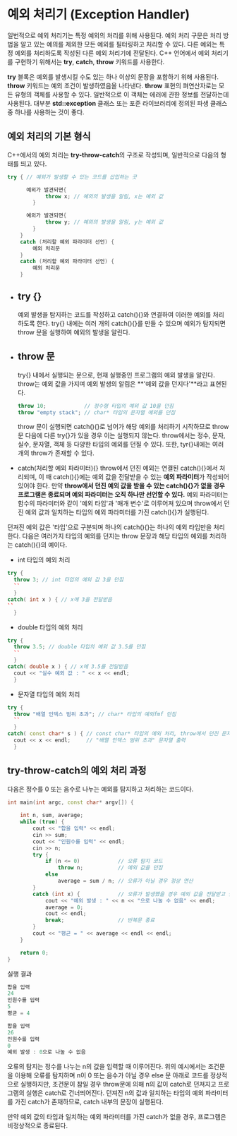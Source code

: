 # 예외 처리기 (Exception Handler)

일번적으로 예외 처리기는 특정 예외의 처리를 위해 사용된다. 예외 처리 구문은 처리 방법을 알고 있는 예의를 제외한 모든 예외를 필터링하고 처리할 수 있다. 
다른 예외는 특정 예외를 처리하도록 작성된 다른 예외 처리기에 전달된다. C++ 언어에서 예외 처리기를 구현하기 위해서는 **try**, **catch**, **throw** 키워드를 사용한다. 

**try** 블록은 예외를 발생시킬 수도 있는 하나 이상의 문장을 포함하기 위해 사용된다. 
**throw** 키워드는 예외 조건이 발생하였음올 나타낸다. **throw** 표현의 펴연산자로는 모든 유형의 객체를 사용할 수 있다. 
일반적으로 이 객체는 에러에 관한 정보를 전달하는데 사용된다. 대부분 **std::exception** 클래스 또는 포준 라이브러리에 정의된 파생 클래스 중 하나를 사용하는 것이 좋다. 

## 예외 처리의 기본 형식

C++에서의 예외 처리는 **try-throw-catch**의 구조로 작성되며, 일반적으로 다음의 형태를 띄고 있다.
```c++
try { // 예외가 발생할 수 있는 코드를 삽입하는 곳

	  예외가 발견되면{
			throw x; // 예외의 발생을 알림, x는 예외 값
		}

	  예외가 발견되면{
			throw y; // 예외의 발생을 알림, y는 예외 값
		}
	}
	catch (처리할 예외 파라미터 선언) {
		예외 처리문
	}
	catch (처리할 예외 파라미터 선언) {
		예외 처리문
	}
```

+ ## try {}
  예외 발생을 탐지하는 코드를 작성하고 catch(){}와 연결하여 이러한 예외를 처리하도록 한다. try{} 내에는 여러 개의 catch(){}를 만들 수 있으며
  예외가 탐지되면 throw 문을 실행하여 예외의 발생을 알린다.
  
+ ## throw 문
  try{} 내에서 실행되는 문으로, 현재 실행중인 프로그램의 예외 발생을 알린다. throw는 예외 값을 가지며 예외 발생의 알림은 **'예외 값을 던지다'**라고 표현된다.
  ```c++
  throw 10;            // 정수형 타입의 예외 값 10을 던짐
  throw "empty stack"; // char* 타입의 문자열 예외를 던짐
  ```
  
  
  throw 문이 실행되면
  catch(){}로 넘어가 해당 예외를 처리하기 시작하므로 throw 문 다음에 다른 try{}가 있을 경우 이는 실행되지 않는다.
  throw에서는 정수, 문자, 실수, 문자열, 객체 등 다양한 타입의 예외를 던질 수 있다. 또한, tyr{}내에는 여러 개의 throw가 존재할 수 있다.
  
+ catch(처리할 예외 파라미터){}
  throw에서 던진 예외는 연결된 catch(){}에서 처리되며, 이 때 catch(){}에는 예외 값을 전달받을 수 있는 **예외 파라미터**가 작성되어있어야 한다. 
  만약 **throw에서 던진 예외 값을 받을 수 있는 catch(){}가 없을 경우 프로그램은 종료되며 예외 파라미터는 오직 하나만 선언할 수 있다.**
  예외 파라미터는 함수의 파라미터와 같이 '예외 타입'과 '매개 변수'로 이루어져 있으며 throw에서 던진 예외 값과 일치하는 타입의 예외 파라미터를 가진 catch(){}가 실행된다. 
  
던져진 예외 값은 '타입'으로 구분되며 하나의 catch(){}는 하나의 예외 타입만을 처리한다. 다음은 여러가지 타입의 예외를 던지는 throw 문장과 해당 타입의 예외를 처리하는
catch(){}의 예이다.
+ int 타입의 예외 처리
```c++
try {
  throw 3; // int 타입의 예외 값 3을 던짐
  ``
  }
catch( int x ) { // x에 3을 전달받음
``
  }
```
+ double 타입의 예외 처리
```c++
try {
  throw 3.5; // double 타입의 예외 값 3.5를 던짐
  ``
  }
catch( double x ) { // x에 3.5를 전달받음
  cout << "실수 예외 값 : " << x << endl;
  }
```

+ 문자열 타입의 예외 처리
```c++
try {
  throw "배열 인덱스 범위 초과"; // char* 타입의 예외fmf 던짐
  ``
  }
catch( const char* s ) { // const char* 타입의 예외 처리, throw에서 던진 문자열을 s에 저장
  cout << x << endl;     // "배열 인덱스 범위 초과" 문자열 출력
  }
```

## try-throw-catch의 예외 처리 과정

다음은 정수를 0 또는 음수로 나누는 예외를 탐지하고 처리하는 코드이다. 
```c++
int main(int argc, const char* argv[]) {
	
	int n, sum, average;
	while (true) {
		cout << "합을 입력" << endl;
		cin >> sum;
		cout << "인원수를 입력" << endl;
		cin >> n;
		try {
			if (n <= 0)            // 오류 탐지 코드
				throw n;           // 예외 값을 던짐
			else
				average = sum / n; // 오류가 아닐 경우 정상 연산
		}
		catch (int x) {            // 오류가 발생했을 경우 예외 값을 전달받고 실행
			cout << "예외 발생 : " << n << "으로 나눌 수 없음" << endl;
			average = 0;
			cout << endl;
			break;                 // 반복문 종료
		}
		cout << "평균 = " << average << endl << endl;
	}

	return 0;
}
```
실행 결과
```c++
합을 입력
24
인원수를 입력
5
평균 = 4

합을 입력
26
인원수를 입력
0
예외 발생 : 0으로 나눌 수 없음
```

오류의 탐지는 정수를 나누는 n의 값을 입력할 때 이루어진다. 위의 예시에서는 조건문을 이용해 오류를 탐지하며 n이 0 또는 음수가 아닐 경우 else 문 아래로 코드를 정상적으로 실행하지만,
조건문이 참일 경우 throw문에 의해 n의 값이 catch로 던져지고 프로그램의 실행은 catch로 건너띄어진다. 던져진 n의 값과 일치하는 타입의 예외 파라미터를 가진 catch가 존재하므로,
catch 내부의 문장이 실행된다.

만약 예외 값의 타입과 일치하는 예외 파라미터를 가진 catch가 없을 경우, 프로그램은 비정상적으로 종료된다.
